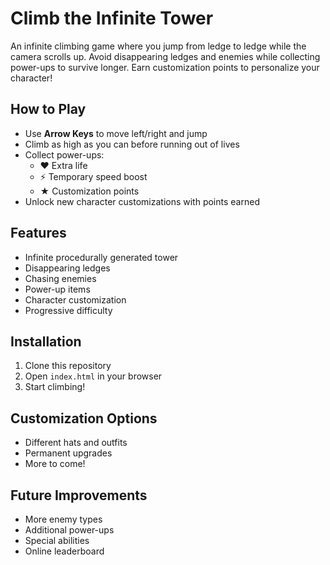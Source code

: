 # Climb the Infinite Tower

An infinite climbing game where you jump from ledge to ledge while the camera scrolls up. Avoid disappearing ledges and enemies while collecting power-ups to survive longer. Earn customization points to personalize your character!

## How to Play

- Use **Arrow Keys** to move left/right and jump
- Climb as high as you can before running out of lives
- Collect power-ups:
  - ♥ Extra life
  - ⚡ Temporary speed boost
  - ★ Customization points
- Unlock new character customizations with points earned

## Features

- Infinite procedurally generated tower
- Disappearing ledges
- Chasing enemies
- Power-up items
- Character customization
- Progressive difficulty

## Installation

1. Clone this repository
2. Open `index.html` in your browser
3. Start climbing!

## Customization Options

- Different hats and outfits
- Permanent upgrades
- More to come!

## Future Improvements

- More enemy types
- Additional power-ups
- Special abilities
- Online leaderboard
